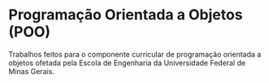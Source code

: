 # Programação Orientada a Objetos (POO)
Trabalhos feitos para o componente curricular de programação orientada a objetos ofetada pela Escola de Engenharia da Universidade Federal de Minas Gerais.
